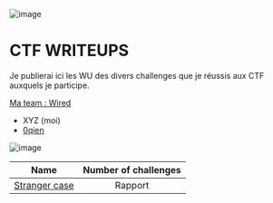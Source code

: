 ![image](https://user-images.githubusercontent.com/95431446/168650934-78936f44-78ea-4c2f-96ab-38df900e943a.png)

# CTF WRITEUPS

Je publierai ici les WU des divers challenges que je réussis aux CTF auxquels je participe. 

<ins>Ma team<ins> : <ins>Wired<ins>
- XYZ (moi)
- [0qien](https://github.com/0qien)

![image](https://user-images.githubusercontent.com/95431446/168652393-d92e4b36-b1e1-45f6-8bd7-e122d02c1358.png)

| Name                                                             | Number of challenges | 
|------------------------------------------------------------------|:--------------------:|
| [Stranger case](https://github.com/MGNXYZ/WU/tree/main/Stranger%20case)                         |          Rapport          |

